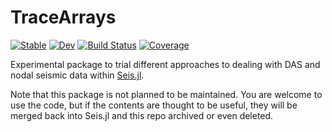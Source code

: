 # TraceArrays

[![Stable](https://img.shields.io/badge/docs-stable-blue.svg)](https://anowacki.github.io/TraceArrays.jl/stable/)
[![Dev](https://img.shields.io/badge/docs-dev-blue.svg)](https://anowacki.github.io/TraceArrays.jl/dev/)
[![Build Status](https://github.com/anowacki/TraceArrays.jl/actions/workflows/CI.yml/badge.svg?branch=main)](https://github.com/anowacki/TraceArrays.jl/actions/workflows/CI.yml?query=branch%3Amain)
[![Coverage](https://coveralls.io/repos/github/anowacki/TraceArrays.jl/badge.svg?branch=main)](https://coveralls.io/github/anowacki/TraceArrays.jl?branch=main)

Experimental package to trial different approaches to dealing with DAS and
nodal seismic data within [Seis.jl](https://github.com/anowacki/Seis.jl).

Note that this package is not planned to be maintained.  You are welcome to
use the code, but if the contents are thought to be useful, they will be
merged back into Seis.jl and this repo archived or even deleted.
